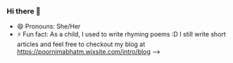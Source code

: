 ### Hi there 👋
- 😄 Pronouns: She/Her
- ⚡ Fun fact: As a child, I used to write rhyming poems :D
               I still write short articles and feel free to checkout my blog at 
               https://poornimabhatm.wixsite.com/intro/blog
-->
